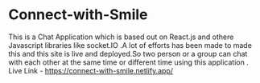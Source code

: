 # Connect-with-Smile
This is a Chat Application which is based out on React.js and othere Javascript libraries like socket.IO .A lot of efforts has been made to made this and this site is live
and deployed.So two person or a group can chat with each other at the same time or different time using this application .
Live Link - https://connect-with-smile.netlify.app/
